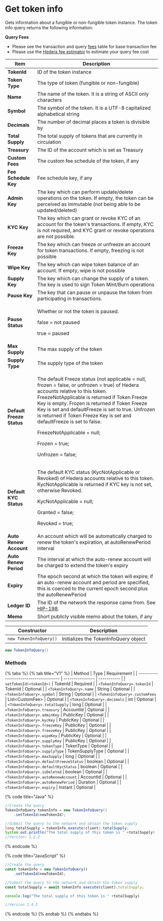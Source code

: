 # Get token info

Gets information about a fungible or non-fungible token instance. The token info query returns the following information:

**Query Fees**

* Please see the transaction and query [fees](../../../mainnet/fees/#transaction-and-query-fees) table for base transaction fee
* Please use the [Hedera fee estimator](https://hedera.com/fees) to estimate your query fee cost

| Item                      | Description                                                                                                                                                                                                                                                                                                                                                                                                                                             |
| ------------------------- | ------------------------------------------------------------------------------------------------------------------------------------------------------------------------------------------------------------------------------------------------------------------------------------------------------------------------------------------------------------------------------------------------------------------------------------------------------- |
| **TokenId**               | ID of the token instance                                                                                                                                                                                                                                                                                                                                                                                                                                |
| **Token Type**            | The type of token (fungible or non-fungible)                                                                                                                                                                                                                                                                                                                                                                                                            |
| **Name**                  | The name of the token. It is a string of ASCII only characters                                                                                                                                                                                                                                                                                                                                                                                          |
| **Symbol**                | The symbol of the token. It is a UTF-8 capitalized alphabetical string                                                                                                                                                                                                                                                                                                                                                                                  |
| **Decimals**              | The number of decimal places a token is divisible by                                                                                                                                                                                                                                                                                                                                                                                                    |
| **Total Supply**          | The total supply of tokens that are currently in circulation                                                                                                                                                                                                                                                                                                                                                                                            |
| **Treasury**              | The ID of the account which is set as Treasury                                                                                                                                                                                                                                                                                                                                                                                                          |
| **Custom Fees**           | The custom fee schedule of the token, if any                                                                                                                                                                                                                                                                                                                                                                                                            |
| **Fee Schedule Key**      | Fee schedule key, if any                                                                                                                                                                                                                                                                                                                                                                                                                                |
| **Admin Key**             | The key which can perform update/delete operations on the token. If empty, the token can be perceived as immutable (not being able to be updated/deleted)                                                                                                                                                                                                                                                                                               |
| **KYC Key**               | The key which can grant or revoke KYC of an account for the token's transactions. If empty, KYC is not required, and KYC grant or revoke operations are not possible.                                                                                                                                                                                                                                                                                   |
| **Freeze Key**            | The key which can freeze or unfreeze an account for token transactions. If empty, freezing is not possible                                                                                                                                                                                                                                                                                                                                              |
| **Wipe Key**              | The key which can wipe token balance of an account. If empty, wipe is not possible                                                                                                                                                                                                                                                                                                                                                                      |
| **Supply Key**            | The key which can change the supply of a token. The key is used to sign Token Mint/Burn operations                                                                                                                                                                                                                                                                                                                                                      |
| **Pause Key**             | The key that can pause or unpause the token from participating in transactions.                                                                                                                                                                                                                                                                                                                                                                         |
| **Pause Status**          | <p>Whether or not the token is paused.</p><p>false = not paused</p><p>true = paused</p>                                                                                                                                                                                                                                                                                                                                                                 |
| **Max Supply**            | The max supply of the token                                                                                                                                                                                                                                                                                                                                                                                                                             |
| **Supply Type**           | The supply type of the token                                                                                                                                                                                                                                                                                                                                                                                                                            |
| **Default Freeze Status** | <p>The default Freeze status (not applicable = null, frozen = false, or unfrozen = true) of Hedera accounts relative to this token. FreezeNotApplicable is returned if Token Freeze Key is empty. Frozen is returned if Token Freeze Key is set and defaultFreeze is set to true. Unfrozen is returned if Token Freeze Key is set and defaultFreeze is set to false.</p><p>FreezeNotApplicable = null;</p><p>Frozen = true;</p><p>Unfrozen = false;</p> |
| **Default KYC Status**    | <p>The default KYC status (KycNotApplicable or Revoked) of Hedera accounts relative to this token. KycNotApplicable is returned if KYC key is not set, otherwise Revoked.</p><p>KycNotApplicable = null;</p><p>Granted = false;</p><p>Revoked = true;</p>                                                                                                                                                                                               |
| **Auto Renew Account**    | An account which will be automatically charged to renew the token's expiration, at autoRenewPeriod interval                                                                                                                                                                                                                                                                                                                                             |
| **Auto Renew Period**     | The interval at which the auto-renew account will be charged to extend the token's expiry                                                                                                                                                                                                                                                                                                                                                               |
| **Expiry**                | The epoch second at which the token will expire; if an auto-renew account and period are specified, this is coerced to the current epoch second plus the autoRenewPeriod                                                                                                                                                                                                                                                                                |
| **Ledger ID**             | The ID of the network the response came from. See [HIP-198](https://hips.hedera.com/hip/hip-198).                                                                                                                                                                                                                                                                                                                                                       |
| **Memo**                  | Short publicly visible memo about the token, if any                                                                                                                                                                                                                                                                                                                                                                                                     |

| Constructor            | Description                           |
| ---------------------- | ------------------------------------- |
| `new TokenInfoQuery()` | Initializes the TokenInfoQuery object |

```java
new TokenInfoQuery()
```

### Methods

{% tabs %}
{% tab title="V1" %}
| Method                                 | Type             | Requirement |
| -------------------------------------- | ---------------- | ----------- |
| `setTokenId(<tokenId>)`                | TokenId          | Required    |
| `<TokenInfoQuery>.tokenId`             | TokenId          | Optional    |
| `<TokenInfoQuery>.name`                | String           | Optional    |
| `<TokenInfoQuery>.symbol`              | String           | Optional    |
| `<TokenInfoQuery>.customFees`          | List\<CustomFee> | Optional    |
| `<TokenInfoQuery>.decimals`            | int              | Optional    |
| `<TokenInfoQuery>.totalSupply`         | long             | Optional    |
| `<TokenInfoQuery>.treasury`            | AccountId        | Optional    |
| `<TokenInfoQuery>.adminKey`            | PublicKey        | Optional    |
| `<TokenInfoQuery>.kycKey`              | PublicKey        | Optional    |
| `<TokenInfoQuery>.freezeKey`           | PublicKey        | Optional    |
| `<TokenInfoQuery>.freezeKey`           | PublicKey        | Optional    |
| `<TokenInfoQuery>.wipeKey`             | PublicKey        | Optional    |
| `<TokenInfoQuery>.supplyKey`           | PublicKey        | Optional    |
| `<TokenInfoQuery>.tokenType`           | TokenType        | Optional    |
| `<TokenInfoQuery>.supplyType`          | TokenSupplyType  | Optional    |
| `<TokenInfoQuery>.maxSupply`           | long             | Optional    |
| `<TokenInfoQuery>.defaultFreezeStatus` | boolean          | Optional    |
| `<TokenInfoQuery>.defaultKycStatus`    | boolean          | Optional    |
| `<TokenInfoQuery>.isDeleted`           | boolean          | Optional    |
| `<TokenInfoQuery>.autoRenewAccount`    | AccountId        | Optional    |
| `<TokenInfoQuery>.autoRenewPeriod`     | Duration         | Optional    |
| `<TokenInfoQuery>.expiry`              | Instant          | Optional    |

{% code title="Java" %}
```java
//Create the query
TokenInfoQuery tokenInfo = new TokenInfoQuery()
    .setTokenId(newTokenId);

//Submit the query to the network and obtain the token supply
long totalSupply = tokenInfo.execute(client).totalSupply;
System.out.println("The total supply of this token is " +totalSupply)
//Version: 1.2.2
```
{% endcode %}

{% code title="JavaScript" %}
```javascript
//Create the query
const tokenInfo = new TokenInfoQuery()
    .setTokenId(newTokenId);

//Submit the query to the network and obtain the token supply
const totalSupply = await tokenInfo.execute(client).totalSupply;

console.log("The total supply of this token is " +totalSupply)

//Version 1.4.3
```
{% endcode %}
{% endtab %}
{% endtabs %}
